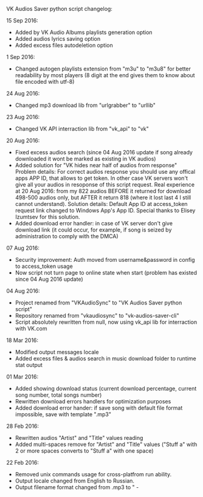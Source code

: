 VK Audios Saver python script changelog:

15 Sep 2016:

* Added by VK Audio Albums playlists generation option
* Added audios lyrics saving option
* Added excess files autodeletion option

1 Sep 2016:

+ Changed autogen playlists extension from "m3u" to "m3u8" for better readability by most players (8 digit at the end gives them to know about file encoded with utf-8)

24 Aug 2016:

+ Changed mp3 download lib from "urlgrabber" to "urllib"

23 Aug 2016:

+ Changed VK API interraction lib from "vk_api" to "vk"

20 Aug 2016:

+ Fixed excess audios search (since 04 Aug 2016 update if song already downloaded it wont be marked as existing in VK audios)
+ Added solution for "VK hides near half of audios from response"
	Problem details:
		For correct audios response you should use any offical apps APP ID, that allows to get token.
		In other case VK servers won't give all your audios in resoponse of this script request.
		Real experience at 20 Aug 2016: from my 822 audios BEFORE it returned for download 498-500 audios only, but AFTER it return 818 (where it lost last 4 I still cannot understand).
	Solution details:
		Default App ID at access_token request link changed to Windows App's App ID.
  Special thanks to Elisey Izumtsev for this solution.
+ Added download error handler: in case of VK server don't give download link (it could occur, for example, if song is seized by administration to comply with the DMCA)

07 Aug 2016:

+ Security improvement: Auth moved from username&password in config to access_token usage
+ Now script not turn page to online state when start (problem has existed since 04 Aug 2016 update)

04 Aug 2016:

+ Project renamed from "VKAudioSync" to "VK Audios Saver python script"
+ Repository renamed from "vkaudiosync" to "vk-audios-saver-cli"
+ Script absolutely rewritten from null, now using vk_api lib for interraction with VK.com

18 Mar 2016:

+ Modified output messages locale
+ Added excess files & audios search in music download folder to runtime stat output

01 Mar 2016:

+ Added showing download status (current download percentage, current song number, total songs number)
+ Rewritten download errors handlers for optimization purposes
+ Added download error hander: if save song with default file format impossible, save with template "<AudioID>.mp3"


28 Feb 2016:

+ Rewritten audios "Artist" and "Title" values reading
+ Added multi-spaces remove for "Artist" and "Title" values ("Stuff   a" with 2 or more spaces converts to "Stuff a" with one space)

22 Feb 2016:

+ Removed unix commands usage for cross-platfrom run ability.
+ Output locale changed from English to Russian.
+ Output filename format changed from <AudioID>.mp3 to "<Artist> - <Title>.mp3" where it possible
+ Implemented safe audios "Artist" and "Title" end values convertation (remove unsafe symbols for end file path).


31 Jan 2016:

+ Repository creation
+ Publication of my "VKAudioSaver" script sources in GitHub repo
